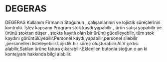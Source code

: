 # DEGERAS
DEGERAS Kullanım Firmanın Stoğunun , çalışanlarının ve lojistik süreçlerinin kontrolü. İşlev kapsamı Program stok kaydı yapabilir , ürün satışı yapabilir ve ürünü stoktan düşer , stokta kayıtlı olan bir ürünü  gücelleyebilir, tüm stok kaydını görüntülüyebilir.Personel kaydı yapabilir,personel silebilir ,personelleri listeleyebilir.Lojistik bir süreç oluşturabilir.ALV çıktısı alabilir,Satılan ürüne fatura çıkarabilir.Eklenilen butonla stoğun o an ki kontejyanı hakkında bilgi alabilir.
